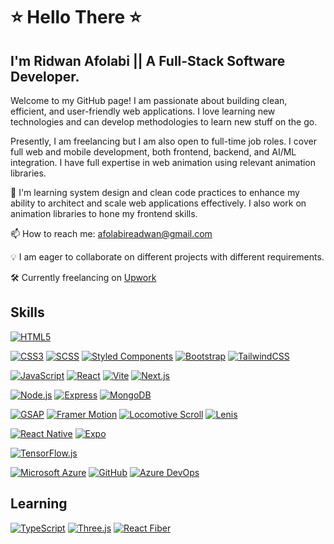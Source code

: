 # ⭐ Hello There ⭐

## I'm Ridwan Afolabi || A Full-Stack Software Developer.

Welcome to my GitHub page! I am passionate about building clean, efficient, and user-friendly web applications. I love learning new technologies and can develop methodologies to learn new stuff on the go.

Presently, I am freelancing but I am also open to full-time job roles. I cover full web and mobile development, both frontend, backend, and AI/ML integration. I have full expertise in web animation using relevant animation libraries.

🌱 I'm learning system design and clean code practices to enhance my ability to architect and scale web applications effectively. I also work on animation libraries to hone my frontend skills.

📫 How to reach me: [afolabireadwan@gmail.com](mailto:afolabireadwan@gmail.com)

💡 I am eager to collaborate on different projects with different requirements.

🛠️ Currently freelancing on [Upwork](https://www.upwork.com/freelancers/ridwana57?mp_source=share)

## Skills

[![HTML5](https://img.shields.io/badge/HTML5-E34F26?style=for-the-badge&logo=html5&logoColor=white)](https://html.spec.whatwg.org/)

[![CSS3](https://img.shields.io/badge/CSS3-1572B6?style=for-the-badge&logo=css3&logoColor=white)](https://www.w3.org/Style/CSS/)
[![SCSS](https://img.shields.io/badge/SCSS-CC6699?style=for-the-badge&logo=sass&logoColor=white)](https://sass-lang.com)
[![Styled Components](https://img.shields.io/badge/Styled_Components-DB7093?style=for-the-badge&logo=styled-components&logoColor=white)](https://styled-components.com/)
[![Bootstrap](https://img.shields.io/badge/Bootstrap-7952B3?style=for-the-badge&logo=bootstrap&logoColor=white)](https://getbootstrap.com)
[![TailwindCSS](https://img.shields.io/badge/Tailwind_CSS-06B6D4?style=for-the-badge&logo=tailwind-css&logoColor=white)](https://tailwindcss.com/)

[![JavaScript](https://img.shields.io/badge/JavaScript-F7DF1E?style=for-the-badge&logo=javascript&logoColor=black)](https://developer.mozilla.org/en-US/docs/Web/JavaScript)
[![React](https://img.shields.io/badge/React-61DAFB?style=for-the-badge&logo=react&logoColor=black)](https://reactjs.org)
[![Vite](https://img.shields.io/badge/Vite-B73BFE?style=for-the-badge&logo=vite&logoColor=FFD62E)](https://vitejs.dev/)
[![Next.js](https://img.shields.io/badge/Next.js-000000?style=for-the-badge&logo=next.js&logoColor=white)](https://nextjs.org/)

[![Node.js](https://img.shields.io/badge/Node.js-339933?style=for-the-badge&logo=nodedotjs&logoColor=white)](https://nodejs.org/)
[![Express](https://img.shields.io/badge/Express-000000?style=for-the-badge&logo=express&logoColor=white)](https://expressjs.com/)
[![MongoDB](https://img.shields.io/badge/MongoDB-47A248?style=for-the-badge&logo=mongodb&logoColor=white)](https://www.mongodb.com/)

[![GSAP](https://img.shields.io/badge/GSAP-88CE02?style=for-the-badge&logo=greensock&logoColor=white)](https://greensock.com/gsap)
[![Framer Motion](https://img.shields.io/badge/Framer_Motion-FF6D00?style=for-the-badge&logo=framer&logoColor=white)](https://www.framer.com/motion/)
[![Locomotive Scroll](https://img.shields.io/badge/Locomotive_Scroll-000000?style=for-the-badge&logo=locomotive-scroll&logoColor=white)](https://locomotivemtl.github.io/locomotive-scroll/)
[![Lenis](https://img.shields.io/badge/Lenis-333333?style=for-the-badge&logo=lenis&logoColor=white)](https://lenis.studiofreight.com/)

[![React Native](https://img.shields.io/badge/React_Native-61DAFB?style=for-the-badge&logo=react&logoColor=black)](https://reactnative.dev/)
[![Expo](https://img.shields.io/badge/Expo-000020?style=for-the-badge&logo=expo&logoColor=white)](https://expo.dev/)

[![TensorFlow.js](https://img.shields.io/badge/TensorFlow.js-FF6F00?style=for-the-badge&logo=tensorflow&logoColor=white)](https://www.tensorflow.org/js)

[![Microsoft Azure](https://img.shields.io/badge/Microsoft_Azure-0078D4?style=for-the-badge&logo=microsoft-azure&logoColor=white)](https://azure.microsoft.com/)
[![GitHub](https://img.shields.io/badge/GitHub-181717?style=for-the-badge&logo=github&logoColor=white)](https://github.com/)
[![Azure DevOps](https://img.shields.io/badge/Azure_DevOps-0078D7?style=for-the-badge&logo=azure-devops&logoColor=white)](https://azure.microsoft.com/en-us/services/devops/)

## Learning

[![TypeScript](https://img.shields.io/badge/TypeScript-3178C6?style=for-the-badge&logo=typescript&logoColor=white)](https://www.typescriptlang.org)
[![Three.js](https://img.shields.io/badge/Three.js-black?style=for-the-badge&logo=three.js&logoColor=white)](https://threejs.org/)
[![React Fiber](https://img.shields.io/badge/React_Fiber-61DAFB?style=for-the-badge&logo=react&logoColor=black)](https://reactjs.org)

<!---
10daer/10daer is a ✨ special ✨ repository because its `README.md` (this file) appears on your GitHub profile.
You can click the Preview link to take a look at your changes.
--->
